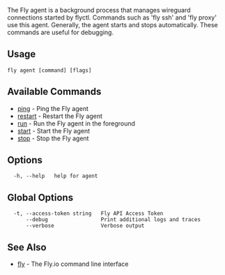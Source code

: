 The Fly agent is a background process that manages wireguard connections started by flyctl.
Commands such as 'fly ssh' and 'fly proxy' use this agent.
Generally, the agent starts and stops automatically. These commands are useful for debugging.


## Usage
~~~
fly agent [command] [flags]
~~~

## Available Commands
* [ping](/docs/flyctl/agent-ping/)	 - Ping the Fly agent
* [restart](/docs/flyctl/agent-restart/)	 - Restart the Fly agent
* [run](/docs/flyctl/agent-run/)	 - Run the Fly agent in the foreground
* [start](/docs/flyctl/agent-start/)	 - Start the Fly agent
* [stop](/docs/flyctl/agent-stop/)	 - Stop the Fly agent

## Options

~~~
  -h, --help   help for agent
~~~

## Global Options

~~~
  -t, --access-token string   Fly API Access Token
      --debug                 Print additional logs and traces
      --verbose               Verbose output
~~~

## See Also

* [fly](/docs/flyctl/help/)	 - The Fly.io command line interface

